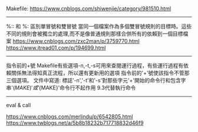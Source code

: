   Makefile:
  https://www.cnblogs.com/shiwenjie/category/981510.html

  -------
  %:: 和 %: 區別單冒號和雙冒號
  當同一個檔案作為多個雙冒號規則的目標時。這些不同的規則會被獨立的處理,而不是像普通規則那樣合併所有的依賴到一個目標檔案
  https://www.cnblogs.com/zxc2man/p/3759770.html
  https://www.itread01.com/p/194699.html

  -------
  指令前的+號
  Makefile有些選項-n,-t,-s可用來查閱運行過程，有些運行過程有依賴關係無法得知真正流程，所以還有更新用的選項
  指令前的'+'號使該指令不管那三個選項。
  文件中寫道:
  標誌'-n','-t'和'-s'對那些字元'+'開始的命令行和包含字串'$(MAKE)'或'${MAKE}'命令行不起作用
  9.3代替執行命令

  -------
  eval & call
  
  https://www.cnblogs.com/merlindu/p/6542805.html
  https://www.twblogs.net/a/5b8b18232b717718832d46f9

